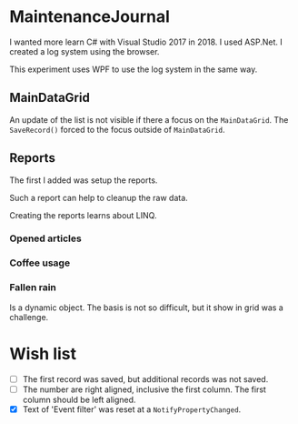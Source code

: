 ﻿# MaintenanceJournal

I wanted more learn C# with Visual Studio 2017 in 2018. I used ASP.Net. I created a log system using the browser.

This experiment uses WPF to use the log system in the same way.

## MainDataGrid

An update of the list is not visible if there a focus on the `MainDataGrid`. The `SaveRecord()` forced to the focus outside of `MainDataGrid`.

## Reports

The first I added was setup the reports.

Such a report can help to cleanup the raw data.

Creating the reports learns about LINQ.

### Opened articles

### Coffee usage

### Fallen rain

Is a dynamic object. The basis is not so difficult, but it show in grid was a challenge.

# Wish list

- [ ] The first record was saved, but additional records was not saved.
- [ ] The number are right aligned, inclusive the first column. The first column should be left aligned.
- [X] Text of 'Event filter' was reset at a `NotifyPropertyChanged`.